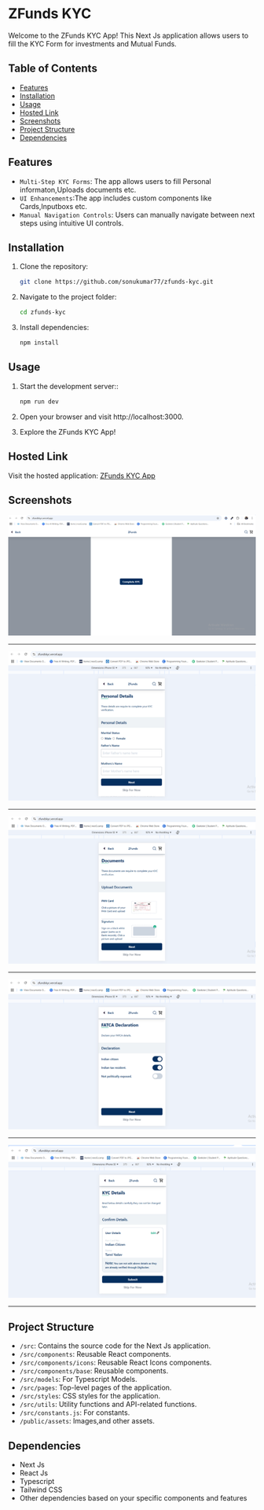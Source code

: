 # ZFunds KYC

Welcome to the ZFunds KYC App! This Next Js application allows users to fill the KYC Form for investments and Mutual Funds.

## Table of Contents

- [Features](#features)
- [Installation](#installation)
- [Usage](#usage)
- [Hosted Link](#hosted-link)
- [Screenshots](#screenshots)
- [Project Structure](#project-structure)
- [Dependencies](#dependencies)

## Features

- `Multi-Step KYC Forms`: The app allows users to fill Personal informaton,Uploads documents etc.
- `UI Enhancements`:The app includes custom components like Cards,Inputboxs etc.
- `Manual Navigation Controls`: Users can manually navigate between next steps using intuitive UI controls.

## Installation

1. Clone the repository:

   ```bash
   git clone https://github.com/sonukumar77/zfunds-kyc.git

   ```

2. Navigate to the project folder:

   ```bash
   cd zfunds-kyc

   ```

3. Install dependencies:

   ```bash
   npm install
   ```

## Usage

1. Start the development server::

   ```bash
   npm run dev

   ```

2. Open your browser and visit http://localhost:3000.

3. Explore the ZFunds KYC App!

## Hosted Link

Visit the hosted application: [ZFunds KYC App](https://zfundskyc.vercel.app/)

## Screenshots

![image](https://github.com/sonukumar77/zfunds-kyc/blob/master/public/assets/images/sc1.png)

---

![image](https://github.com/sonukumar77/zfunds-kyc/blob/master/public/assets/images/sc2.png)

---

![image](https://github.com/sonukumar77/zfunds-kyc/blob/master/public/assets/images/sc3.png)

---

![image](https://github.com/sonukumar77/zfunds-kyc/blob/master/public/assets/images/sc4.png)

---

![image](https://github.com/sonukumar77/zfunds-kyc/blob/master/public/assets/images/sc5.png)

---

## Project Structure

- `/src`: Contains the source code for the Next Js application.
- `/src/components`: Reusable React components.
- `/src/components/icons`: Reusable React Icons components.
- `/src/components/base`: Reusable components.
- `/src/models`: For Typescript Models.
- `/src/pages`: Top-level pages of the application.
- `/src/styles`: CSS styles for the application.
- `/src/utils`: Utility functions and API-related functions.
- `/src/constants.js`: For constants.
- `/public/assets`: Images,and other assets.

## Dependencies

- Next Js
- React Js
- Typescript
- Tailwind CSS
- Other dependencies based on your specific components and features
